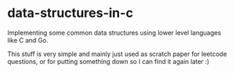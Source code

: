 # data-structures-in-c
Implementing some common data structures using lower level languages like C and Go.

This stuff is very simple and mainly just used as scratch paper for leetcode questions, or for putting something down so I can find it again later :)
